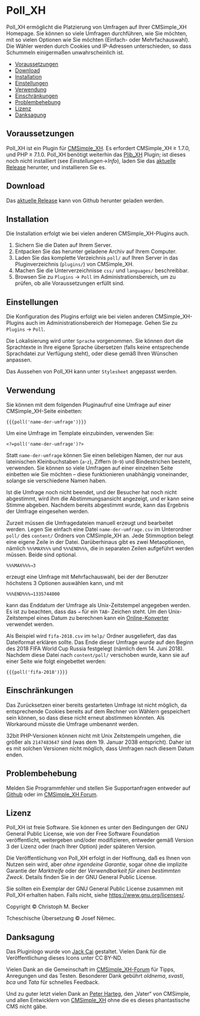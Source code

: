 # Poll_XH

Poll_XH ermöglicht die Platzierung von Umfragen auf Ihrer CMSimple_XH
Homepage. Sie können so viele Umfragen durchführen, wie Sie möchten, mit so
vielen Optionen wie Sie möchten (Einfach- oder Mehrfachauswahl). Die Wähler
werden durch Cookies und IP-Adressen unterschieden, so dass Schummeln
einigermaßen unwahrscheinlich ist.

- [Voraussetzungen](#voraussetzungen)
- [Download](#download)
- [Installation](#installation)
- [Einstellungen](#einstellungen)
- [Verwendung](#verwendung)
- [Einschränkungen](#einschränkungen)
- [Problembehebung](#problembehebung)
- [Lizenz](#lizenz)
- [Danksagung](#danksagung)

## Voraussetzungen

Poll_XH ist ein Plugin für [CMSimple_XH](https://www.cmsimple-xh.org/de/).
Es erfordert CMSimple_XH ≥ 1.7.0, und PHP ≥ 7.1.0.
Poll_XH benötigt weiterhin das [Plib_XH](https://github.com/cmb69/plib_xh) Plugin;
ist dieses noch nicht installiert (see *Einstellungen*→*Info*),
laden Sie das [aktuelle Release](https://github.com/cmb69/plib_xh/releases/latest)
herunter, und installieren Sie es.

## Download

Das [aktuelle Release](https://github.com/cmb69/poll_xh/releases/latest)
kann von Github herunter geladen werden.

## Installation

Die Installation erfolgt wie bei vielen anderen CMSimple_XH-Plugins auch.

1. Sichern Sie die Daten auf Ihrem Server.
1. Entpacken Sie das herunter geladene Archiv auf Ihrem Computer.
1. Laden Sie das komplette Verzeichnis `poll/` auf Ihren Server in
   das Pluginverzeichnis (`plugins/`) von CMSimple_XH.
1. Machen Sie die Unterverzeichnisse `css/` und `languages/` beschreibbar.
1. Browsen Sie zu `Plugins` → `Poll` im Administrationsbereich,
   um zu prüfen, ob alle Voraussetzungen erfüllt sind.

## Einstellungen

Die Konfiguration des Plugins erfolgt wie bei vielen anderen
CMSimple_XH-Plugins auch im Administrationsbereich der Homepage.
Gehen Sie zu `Plugins` → `Poll`.

Die Lokalisierung wird unter `Sprache` vorgenommen. Sie können dort die
Sprachtexte in Ihre eigene Sprache übersetzen (falls keine entsprechende
Sprachdatei zur Verfügung steht), oder diese gemäß Ihren Wünschen anpassen.

Das Aussehen von Poll_XH kann unter `Stylesheet` angepasst werden.

## Verwendung

Sie können mit dem folgenden Pluginaufruf eine Umfrage auf einer
CMSimple_XH-Seite einbetten:

    {{{poll('name-der-umfrage')}}}

Um eine Umfrage im Template einzubinden, verwenden Sie:

    <?=poll('name-der-umfrage')?>

Statt `name-der-umfrage` können Sie einen beliebigen Namen, der nur aus lateinischen
Kleinbuchstaben (`a`-`z`), Ziffern (`0`-`9`) und Bindestrichen besteht, verwenden.
Sie können so viele Umfragen auf einer einzelnen Seite einbetten wie Sie möchten –
diese funktionieren unabhängig voneinander, solange sie verschiedene Namen haben.

Ist die Umfrage noch nicht beendet, und der Besucher hat noch nicht
abgestimmt, wird ihm die Abstimmungsansicht angezeigt, und er kann seine
Stimme abgeben. Nachdem bereits abgestimmt wurde, kann das Ergebnis der
Umfrage eingesehen werden.

Zurzeit müssen die Umfragedateien manuell erzeugt und bearbeitet werden.
Legen Sie einfach eine Datei `name-der-umfrage.csv` im
Unterordner `poll/` des `content/` Ordners von CMSimple_XH an.
Jede Stimmoption belegt eine eigene Zeile in der Datei.
Darüberhinaus gibt es zwei Metaoptionen, nämlich `%%%MAX%%%` und `%%%END%%%`,
die in separaten Zeilen aufgeführt werden müssen. Beide sind optional.

    %%%MAX%%%→3

erzeugt eine Umfrage mit Mehrfachauswahl, bei der der Benutzer höchstens 3
Optionen auswählen kann, und mit

    %%%END%%%→1335744000

kann das Enddatum der Umfrage als Unix-Zeitstempel angegeben werden.
Es ist zu beachten, dass das `→` für ein `TAB`- Zeichen steht.
Um den Unix-Zeitstempel eines Datum zu berechnen kann ein
[Online-Konverter](https://www.onlineconversion.com/unix_time.htm)
verwendet werden.

Als Beispiel wird `fifa-2018.csv` im `help/` Ordner ausgeliefert,
das das Dateiformat erklären sollte.
Das Ende dieser Umfrage wurde auf den Beginn des 2018 FIFA
World Cup Russia festgelegt (nämlich dem 14. Juni 2018).
Nachdem diese Datei nach `content/poll/` verschoben wurde,
kann sie auf einer Seite wie folgt eingebettet werden:

    {{{poll('fifa-2018')}}}

## Einschränkungen

Das Zurücksetzen einer bereits gestarteten Umfrage ist nicht möglich, da
entsprechende Cookies bereits auf dem Rechner von Wählern gespeichert sein
können, so dass diese nicht erneut abstimmen könnten. Als Workaround müsste
die Umfrage umbenannt werden.

32bit PHP-Versionen können nicht mit Unix Zeitstempeln umgehen, die größer
als `2147483647` sind (was dem 19. Januar 2038 entspricht). Daher ist es mit
solchen Versionen nicht möglich, dass Umfragen nach diesem Datum enden.

## Problembehebung

Melden Sie Programmfehler und stellen Sie Supportanfragen entweder auf
[Github](https://github.com/cmb69/poll_xh/issues)
oder im [CMSimple_XH Forum](https://cmsimpleforum.com/).

## Lizenz

Poll_XH ist freie Software. Sie können es unter den Bedingungen
der GNU General Public License, wie von der Free Software Foundation
veröffentlicht, weitergeben und/oder modifizieren, entweder gemäß
Version 3 der Lizenz oder (nach Ihrer Option) jeder späteren Version.

Die Veröffentlichung von Poll_XH erfolgt in der Hoffnung, daß es
Ihnen von Nutzen sein wird, aber *ohne irgendeine Garantie*, sogar ohne
die implizite Garantie der *Marktreife* oder der *Verwendbarkeit für einen
bestimmten Zweck*. Details finden Sie in der GNU General Public License.

Sie sollten ein Exemplar der GNU General Public License zusammen mit
Poll_XH erhalten haben. Falls nicht, siehe <https://www.gnu.org/licenses/>.

Copyright © Christoph M. Becker

Tcheschische Übersetzung © Josef Němec.

## Danksagung

Das Pluginlogo wurde von [Jack Cai](https://www.doublejdesign.co.uk/) gestaltet.
Vielen Dank für die Veröffentlichung dieses Icons unter CC BY-ND.

Vielen Dank an die Gemeinschaft im [CMSimple_XH-Forum](https://www.cmsimpleforum.com/)
für Tipps, Anregungen und das Testen. Besonderer Dank gebührt *oldnema*,
*svasti*, *bca* und *Tata* für schnelles Feedback.

Und zu guter letzt vielen Dank an [Peter Harteg](https://www.harteg.dk/),
den „Vater“ von CMSimple, und allen Entwicklern von
[CMSimple_XH](https://www.cmsimple-xh.org/de/) ohne die es dieses
phantastische CMS nicht gäbe.
